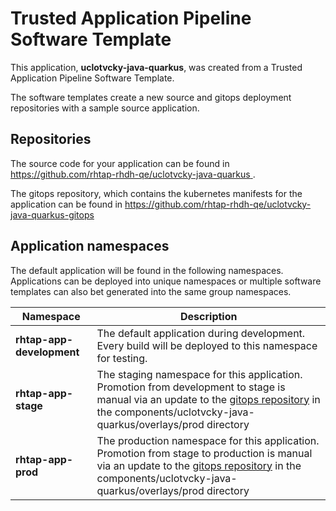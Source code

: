 # Trusted Application Pipeline Software Template

This application, **uclotvcky-java-quarkus**, was created from a Trusted Application Pipeline Software Template.

The software templates create a new source and gitops deployment repositories with a sample source application. 

## Repositories

The source code for your application can be found in [https://github.com/rhtap-rhdh-qe/uclotvcky-java-quarkus ](https://github.com/rhtap-rhdh-qe/uclotvcky-java-quarkus ).
 
The gitops repository, which contains the kubernetes manifests for the application can be found in 
[https://github.com/rhtap-rhdh-qe/uclotvcky-java-quarkus-gitops ](https://github.com/rhtap-rhdh-qe/uclotvcky-java-quarkus-gitops ) 

## Application namespaces 

The default application will be found in the following namespaces. Applications can be deployed into unique namespaces or multiple software templates can also bet generated into the same group namespaces.  

|  Namespace   |  Description   |  
| -------- | -------- |   
| **rhtap-app-development** | The default application during development. Every build will be deployed to this namespace for testing. | 
| **rhtap-app-stage** | The staging namespace for this application. Promotion from development to stage is manual via an update to the [gitops repository](https://github.com/rhtap-rhdh-qe/uclotvcky-java-quarkus-gitops ) in the components/uclotvcky-java-quarkus/overlays/prod directory |  
| **rhtap-app-prod** | The production namespace for this application. Promotion from stage to production is manual via an update to the [gitops repository](https://github.com/rhtap-rhdh-qe/uclotvcky-java-quarkus-gitops ) in the components/uclotvcky-java-quarkus/overlays/prod directory | 